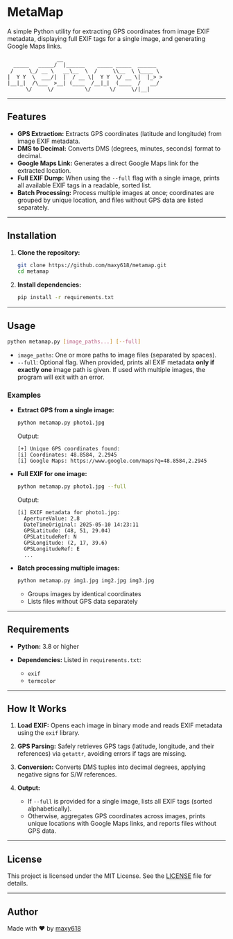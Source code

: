 # MetaMap

A simple Python utility for extracting GPS coordinates from image EXIF metadata, displaying full EXIF tags for a single image, and generating Google Maps links.

```
                __                                
  _____   _____/  |______    _____ _____  ______  
 /     \_/ __ \   __\__  \  /     \\__  \ \____ \ 
|  Y Y  \  ___/|  |  / __ \|  Y Y  \/ __ \|  |_> >
|__|_|  /\___  >__| (____  /__|_|  (____  /   __/ 
      \/     \/          \/      \/     \/|__|    
```
---

## Features

* **GPS Extraction:** Extracts GPS coordinates (latitude and longitude) from image EXIF metadata.
* **DMS to Decimal:** Converts DMS (degrees, minutes, seconds) format to decimal.
* **Google Maps Link:** Generates a direct Google Maps link for the extracted location.
* **Full EXIF Dump:** When using the `--full` flag with a single image, prints all available EXIF tags in a readable, sorted list.
* **Batch Processing:** Process multiple images at once; coordinates are grouped by unique location, and files without GPS data are listed separately.

---

## Installation

1. **Clone the repository:**

   ```bash
   git clone https://github.com/maxy618/metamap.git
   cd metamap
   ```

2. **Install dependencies:**

   ```bash
   pip install -r requirements.txt
   ```

---

## Usage

```bash
python metamap.py [image_paths...] [--full]
```

* `image_paths`: One or more paths to image files (separated by spaces).
* `--full`: Optional flag. When provided, prints all EXIF metadata **only if exactly one** image path is given. If used with multiple images, the program will exit with an error.

### Examples

* **Extract GPS from a single image:**

  ```bash
  python metamap.py photo1.jpg
  ```

  Output:

  ```
  [+] Unique GPS coordinates found:
  [i] Coordinates: 48.8584, 2.2945
  [i] Google Maps: https://www.google.com/maps?q=48.8584,2.2945
  ```

* **Full EXIF for one image:**

  ```bash
  python metamap.py photo1.jpg --full
  ```

  Output:

  ```
  [i] EXIF metadata for photo1.jpg:
    ApertureValue: 2.8
    DateTimeOriginal: 2025-05-10 14:23:11
    GPSLatitude: (48, 51, 29.04)
    GPSLatitudeRef: N
    GPSLongitude: (2, 17, 39.6)
    GPSLongitudeRef: E
    ...
  ```

* **Batch processing multiple images:**

  ```bash
  python metamap.py img1.jpg img2.jpg img3.jpg
  ```

  * Groups images by identical coordinates
  * Lists files without GPS data separately

---

## Requirements

* **Python:** 3.8 or higher
* **Dependencies:** Listed in `requirements.txt`:

  * `exif`
  * `termcolor`

---

## How It Works

1. **Load EXIF:** Opens each image in binary mode and reads EXIF metadata using the `exif` library.
2. **GPS Parsing:** Safely retrieves GPS tags (latitude, longitude, and their references) via `getattr`, avoiding errors if tags are missing.
3. **Conversion:** Converts DMS tuples into decimal degrees, applying negative signs for S/W references.
4. **Output:**

   * If `--full` is provided for a single image, lists all EXIF tags (sorted alphabetically).
   * Otherwise, aggregates GPS coordinates across images, prints unique locations with Google Maps links, and reports files without GPS data.

---

## License

This project is licensed under the MIT License. See the [LICENSE](LICENSE) file for details.

---

## Author

Made with ❤️ by [maxy618](https://github.com/maxy618)
